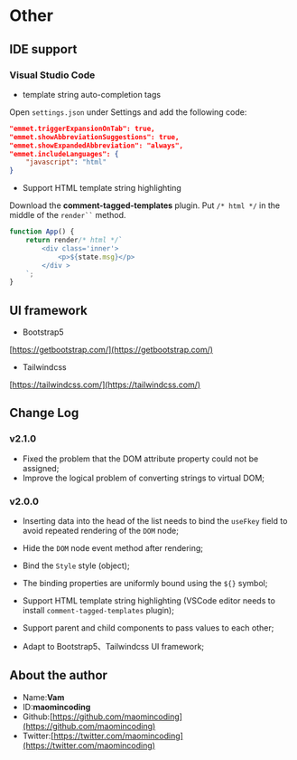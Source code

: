 # Other

## IDE support

### Visual Studio Code 

- template string auto-completion tags

Open `settings.json` under Settings and add the following code:

```json
"emmet.triggerExpansionOnTab": true,
"emmet.showAbbreviationSuggestions": true,
"emmet.showExpandedAbbreviation": "always",
"emmet.includeLanguages": {
    "javascript": "html"
}
```

- Support HTML template string highlighting

Download the **comment-tagged-templates** plugin. Put `/* html */` in the middle of the ` render`` ` method.

```js
function App() {
    return render/* html */`
        <div class='inner'>
            <p>${state.msg}</p>
        </div >
    `;
}
```

## UI framework

- Bootstrap5

[https://getbootstrap.com/](https://getbootstrap.com/)

- Tailwindcss

[https://tailwindcss.com/](https://tailwindcss.com/)

## Change Log

### v2.1.0

- Fixed the problem that the DOM attribute property could not be assigned;
- Improve the logical problem of converting strings to virtual DOM;
### v2.0.0

- Inserting data into the head of the list needs to bind the `useFkey` field to avoid repeated rendering of the `DOM` node;

- Hide the `DOM` node event method after rendering;
   
- Bind the `Style` style (object);
   
- The binding properties are uniformly bound using the `${}` symbol;
   
- Support HTML template string highlighting (VSCode editor needs to install `comment-tagged-templates` plugin);
   
- Support parent and child components to pass values to each other;

- Adapt to Bootstrap5、Tailwindcss UI framework;

## About the author

- Name:**Vam**
- ID:**maomincoding**
- Github:[https://github.com/maomincoding](https://github.com/maomincoding)
- Twitter:[https://twitter.com/maomincoding](https://twitter.com/maomincoding)
